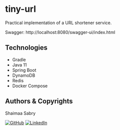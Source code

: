 # tiny-url

Practical implementation of a URL shortener service.

Swagger: http://localhost:8080/swagger-ui/index.html

## Technologies

- Gradle
- Java 11
- Spring Boot
- DynamoDB
- Redis
- Docker Compose

## Authors & Copyrights

Shaimaa Sabry

[![GitHub](https://img.icons8.com/ios-glyphs/30/000000/github.png)](https://github.com/ShaimaaSabry)
[![LinkedIn](https://img.icons8.com/ios-filled/30/0A66C2/linkedin.png)](https://www.linkedin.com/in/shaimaa-sabry-161b71a0/)
